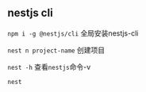 ## nestjs cli

`npm i -g @nestjs/cli` 全局安装nestjs-cli

`nest n project-name` 创建项目

`nest -h` 查看`nestjs`命令-v

`nest ` 